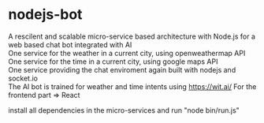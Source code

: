 # nodejs-bot
A rescilent and scalable micro-service based architecture with Node.js for a web based chat bot integrated with AI<br>
One service for the weather in a current city, using openweathermap API <br>
One service for the time in a current city, using google maps API <br>
One service providing the chat enviroment again built with nodejs and socket.io<br>
The AI bot is trained for weather and time intents using https://wit.ai/
For the frontend part => React

install all dependencies in the micro-services and run "node bin/run.js"

